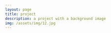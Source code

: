 ```yaml
---
layout: page
title: project
description: a project with a background image
img: /assets/img/12.jpg
---
```


